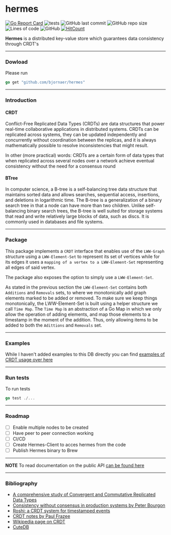 # hermes

[![Go Report Card](https://goreportcard.com/badge/github.com/bjornaer/hermes)](https://goreportcard.com/report/github.com/bjornaer/hermes) ![tests](https://github.com/bjornaer/hermes/actions/workflows/push.yaml/badge.svg) ![GitHub last commit](https://img.shields.io/github/last-commit/bjornaer/hermes?style=plastic) ![GitHub repo size](https://img.shields.io/github/repo-size/bjornaer/hermes?style=plastic) ![Lines of code](https://img.shields.io/tokei/lines/github/bjornaer/hermes?style=plastic) ![GitHub](https://img.shields.io/github/license/bjornaer/hermes?style=flat-square) [![HitCount](https://hits.dwyl.com/bjornaer/hermes.svg?style=flat-square)](http://hits.dwyl.com/bjornaer/hermes)

**Hermes** is a distributed key-value store which guarantees data consistency through CRDT's

---
### Dowload

Please run

```go
go get "github.com/bjornaer/hermes"
```

---
### Introduction

#### CRDT
Conflict-Free Replicated Data Types (CRDTs) are data structures that power real-time collaborative applications in
distributed systems. CRDTs can be replicated across systems, they can be updated independently and concurrently
without coordination between the replicas, and it is always mathematically possible to resolve inconsistencies that
might result.

In other (more practical) words: CRDTs are a certain form of data types that when replicated across several nodes over a network achieve eventual consistency without the need for a consensus round

#### BTree
In computer science, a B-tree is a self-balancing tree data structure that maintains sorted data and allows searches, sequential access, insertions, and deletions in logarithmic time. The B-tree is a generalization of a binary search tree in that a node can have more than two children. Unlike self-balancing binary search trees, the B-tree is well suited for storage systems that read and write relatively large blocks of data, such as discs. It is commonly used in databases and file systems.

---

### Package

This package implements a `CRDT` interface that enables use of the `LWW-Graph` structure using a `LWW-Element-Set` to represent its set of vertices while for its edges it uses a `mapping of a vertex to a LWW-Element-Set` representing all edges of said vertex.

The package also exposes the option to simply use a `LWW-Element-Set`.

As stated in the previous section the `LWW-Element-Set` contains both `Additions` and `Removals` sets, 
to where we monotonically add graph elements marked to be added or removed. 
To make sure we keep things monotonically, the LWW-Element-Set is built using a helper structure we call `Time Map`.
The `Time Map` is an abstraction of a Go Map in which we only allow the operation of adding elements,
and map those elements to a timestamp in the moment of the addition.
Thus, only allowing items to be added to both the `Adittions` and `Removals` set.

---
### Examples

While I haven't added examples to this DB directly you can find [examples of CRDT usage over here](https://github.com/bjornaer/crdt/examples/README.md)

---
### Run tests

To run tests

```go
go test ./...
```

---
### Roadmap

- [ ] Enable multiple nodes to be created 
- [ ] Have peer to peer connection working
- [ ] CI/CD
- [ ] Create Hermes-Client to acces hermes from the code
- [ ] Publish Hermes binary to Brew

---
**NOTE**
To read documentation on the public API [can be found here](https://pkg.go.dev/github.com/bjornaer/hermes)

---
### Bibliography

- [A comprehensive study of Convergent and Commutative Replicated Data Types](https://hal.inria.fr/file/index/docid/555588/filename/techreport.pdf)
- [Consistency without consensus in production systems by Peter Bourgon](https://www.youtube.com/watch?v=em9zLzM8O7c)
- [Roshi: a CRDT system for timestamped events](https://developers.soundcloud.com/blog/roshi-a-crdt-system-for-timestamped-events)
- [CRDT notes by Paul Frazee](https://github.com/pfrazee/crdt_notes)
- [Wikipedia page on CRDT](https://en.wikipedia.org/wiki/Conflict-free_replicated_data_type)
- [CuteDB](https://github.com/naqvijafar91/cuteDB)
